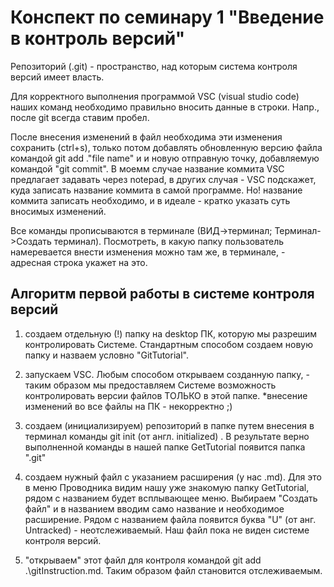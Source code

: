 # Конспект по семинару 1 "Введение в контроль версий"
Репозиторий (.git) - пространство, над которым система контроля версий имеет власть.

Для корректного выполнения программой VSC (visual studio code) наших команд необходимо правильно вносить данные в строки. Напр., после git всегда ставим пробел.

После внесения изменений в файл необходима эти изменения сохранить (ctrl+s), только потом добавлять обновленную версию файла командой git add .\"file name" и и новую отправную точку, добавляемую командой "git commit". В моемм случае название коммита VSC предлагает задавать через notepad, в других случая - VSC подскажет, куда записать название коммита в самой программе. Но! название коммита записать необходимо, и в идеале - кратко указать суть вносимых изменений. 

Все команды прописываются в терминале (ВИД->терминал; Терминал->Создать терминал). Посмотреть, в какую папку пользователь намеревается внести изменения можно там же, в терминале, - адресная строка укажет на это. 
## Алгоритм первой работы в системе контроля версий 
1. создаем отдельную (!) папку на desktop ПК, которую мы разрешим контролировать Системе.
 Стандартным способом создаем новую папку и назваем условно "GitTutorial". 
 2. запускаем VSC. Любым способом открываем созданную папку, - таким образом мы предоставляем Системе возможность контролировать версии файлов ТОЛЬКО в этой папке. *внесение изменений во все файлы на ПК - некорректно ;)

 3. создаем (инициализируем) репозиторий в папке путем внесения в терминал команды git init (от англ. initialized) . В результате верно выполненной команды в нашей папке GetTutorial появится папка ".git"

 4. создаем нужный файл с указанием расширения (у нас .md). Для это в меню Проводника видим нашу уже знакомую папку GetTutorial, рядом с названием будет всплывающее меню. Выбираем "Создать файл" и в названием вводим само название и необходимое расширение. Рядом с названием файла появится буква "U" (от анг. Untracked) - неотслеживаемый. Наш файл пока не виден системе контроля версий. 

5. "открываем" этот файл для контроля командой git add .\gitInstruction.md. Таким образом файл становится отслеживаемым. 